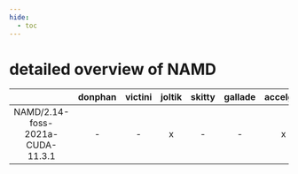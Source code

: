 ```yaml
---
hide:
  - toc
---
```


detailed overview of NAMD
=========================

| |donphan|victini|joltik|skitty|gallade|accelgor|swalot|doduo|
| :---: | :---: | :---: | :---: | :---: | :---: | :---: | :---: | :---: |
|NAMD/2.14-foss-2021a-CUDA-11.3.1|-|-|x|-|-|x|-|-|
